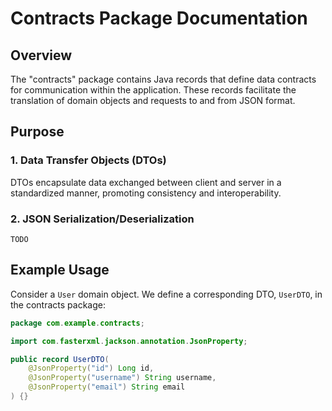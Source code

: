 # Contracts Package Documentation

## Overview

The "contracts" package contains Java records that define data contracts for communication within the application. These records facilitate the translation of domain objects and requests to and from JSON format.

## Purpose

### 1. Data Transfer Objects (DTOs)

DTOs encapsulate data exchanged between client and server in a standardized manner, promoting consistency and interoperability.

### 2. JSON Serialization/Deserialization

`TODO`

## Example Usage

Consider a `User` domain object. We define a corresponding DTO, `UserDTO`, in the contracts package:

```java
package com.example.contracts;

import com.fasterxml.jackson.annotation.JsonProperty;

public record UserDTO(
    @JsonProperty("id") Long id,
    @JsonProperty("username") String username,
    @JsonProperty("email") String email
) {}
```
